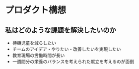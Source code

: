 # プロダクト構想

## 私はどのような課題を解決したいのか

- 待機児童を減らしたい
- チームのアイデア・やりたい・改善したいを実現したい
- 教育現場の労働時間が長い
- 一週間分の栄養のバランスを考えられた献立を考えるのが面倒
